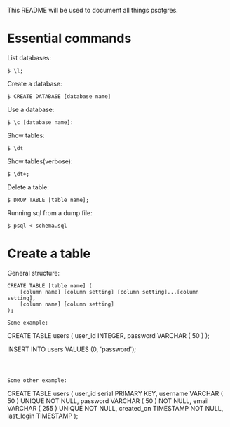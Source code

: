 This README will be used to document all things psotgres.

# Essential commands

List databases:
```
$ \l;
```

Create a database:
```
$ CREATE DATABASE [database name]
```

Use a database:
```
$ \c [database name]:
```

Show tables:
```
$ \dt
```

Show tables(verbose):
```
$ \dt+;
```

Delete a table:
```
$ DROP TABLE [table name];
```

Running sql from a dump file:
```
$ psql < schema.sql
```

# Create a table
General structure:
```
CREATE TABLE [table name] (
	[column name] [column setting] [column setting]...[column setting],
	[column name] [column setting]
);

Some example:
```
CREATE TABLE users (
	user_id INTEGER,
	password VARCHAR ( 50 )
);

INSERT INTO users VALUES
(0, 'password');
```



Some other example:
```
CREATE TABLE users (
	user_id serial PRIMARY KEY,
	username VARCHAR ( 50 ) UNIQUE NOT NULL,
	password VARCHAR ( 50 ) NOT NULL,
	email VARCHAR ( 255 ) UNIQUE NOT NULL,
	created_on TIMESTAMP NOT NULL,
        last_login TIMESTAMP 
);
```